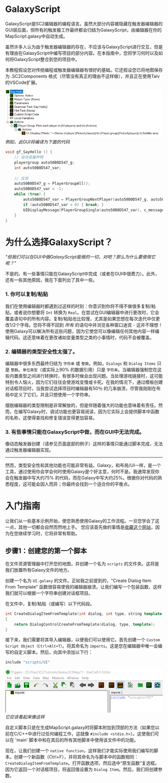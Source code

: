# GalaxyScript

GalaxyScript是SC2编辑器的编程语言。虽然大部分内容被隐藏在触发器编辑器的GUI层后面，但所有的触发器工作最终都会归结为GalaxyScript，由编辑器在你的MapScript.galaxy中自动生成。

虽然许多人认为由于触发器编辑器的存在，不应该与GalaxyScript进行交互，但是有理由在GalaxyScript中编写项目的部分内容。在本指南中，您将学习何时以及如何将GalaxyScript整合到您的项目中。

本教程假设您对传统编程或触发器编辑器有很好的基础。它还假设您已将地图保存为 .SC2Components 格式（尽管没有真正的理由不这样做），并且正在使用Talv的VSCode扩展。

[![例如，此GUI将编译为下面的代码](./resources/058_GalaxyScript1.png)](./resources/058_GalaxyScript1.png)
*例如，此GUI将编译为下面的代码*

```c
void gf_SayHello () {
    // 自动变量声明
    playergroup auto50B0D547_g;
    int auto50B0D547_var;

    // 实现
    auto50B0D547_g = PlayerGroupAll();
    auto50B0D547_var = -1;
    while (true) {
        auto50B0D547_var = PlayerGroupNextPlayer(auto50B0D547_g, auto50B0D547_var);
        if (auto50B0D547_var < 0) { break; }
        UIDisplayMessage(PlayerGroupSingle(auto50B0D547_var), c_messageAreaSubtitle, (StringExternal("Param/Value/E3C00EB1") + PlayerName(auto50B0D547_var)));
    }
}
```

# 为什么选择GalaxyScript？

*"但我们可以在GUI中做GalaxyScript能做的一切，对吧？那么为什么要使用它呢？"*

不是的。有一些事情只能在GalaxyScript中完成（或者在GUI中很费力）。此外，还有一些其他原因，我在下面列出了其中一些。

### 1. 你可以复制/粘贴

我们在使用编辑器时都遇到过这样的时刻：你意识到你将不得不做很多复制/粘贴，或者说你想要将 `Int` 转换为 `Real`。在尝试在GUI编辑器中进行更改时，它会覆盖语句中的所有内容。复制/粘贴也比较慢，尤其是如果您想在每次迭代中仅更改1/2个字母。您将不得不回到 *所有* 的语句中并浏览各种窗口迷宫 - 这并不理想！使用Galaxy可以解决所有这些问题，因为它使您可以像编辑任何其他内容一样编辑代码。这还意味着在更改诸如变量类型之类的小事情时，代码不会被覆盖。

### 2. 编辑器的类型安全性太强了。

编辑器中很多东西最终归结为 `字符串` 或 `整数`。例如，`Dialogs` 和 `Dialog Items` 只是 `整数`。`单位类型`（或实际上90% 的数据引用）只是 `字符串`。当编辑器强制您在这些内置类型之间进行转换时，有很多时候会出现问题。当处理游戏链接时，这可能特别令人恼火，因为它们往往会使游戏变慢或卡死。在我的情况下，通过模板创建对话框项目时，当我尝试选择项目时编辑器有50％ 的几率崩溃，尽管我刚刚在布局中定义了它们，并且只想使用一个字符串。

摆脱编辑器的类型限制是非常解放的，但是伴随着强大的功能也意味着有责任。然而，在编写Galaxy时，调试功能也更容易阅读，因为它实际上会提供脚本中函数的名称，这使得查找和修复错误变得更加容易。

### 3. 有些事情只能在GalaxyScript中做，而在GUI中无法完成。

像动态触发器创建（请参见页面底部的例子）这样的事情只能通过脚本完成，无法通过触发器编辑器实现。

---

然而，类型安全性和其他功能也可能非常有益。Galaxy，和布局/UI一样，是一个工具，通过使用你会学会何时使用Galaxy是个好主意，何时不是。我通常发现你会在触发器中写大约75% 的代码，而在Galaxy中写大约25%。根据你对代码的熟悉程度，这可能会因人而异；你最终会找到一个适合你的平衡点。

# 入门指南

让我们从一些基本示例开始，使您熟悉使用Galaxy的工作流程。一旦您学会了这一点，其他一切都会自然而然地上手。
您应该首先做的事情是[收藏这个网站](https://mapster.talv.space/galaxy/reference)，因为在您继续学习时，它将非常有帮助。

## 步骤1：创建您的第一个脚本

在文件资源管理器中打开您的地图，并创建一个名为 `scripts` 的文件夹。这将是我们放置所有Galaxy文件的地方。

创建一个名为 `UI.galaxy` 的文件。正如我之前提到的，"Create Dialog Item From Template" 函数很容易使我的编辑器崩溃。让我们编写一个包装函数，这样我们就可以根据一个字符串创建对话框项目。

在文件中，复制/粘贴（或编写）以下代码段。

```cpp
int CreateDialogItemFromTemplate(int dialog, int type, string template)
{
    return DialogControlCreateFromTemplate(dialog, type, template);
}
```

接下来，我们需要将其导入编辑器，以便我们可以使用它。首先创建一个 `Custom Script Object（Ctrl+Alt+T）`。将其命名为 `imports`。这是您在编辑器中唯一会编写的自定义脚本。然后，向其中添加以下行：

```c
include "scripts/UI"
```

[![它应该看起来像这样](./resources/058_GalaxyScript2.png)](./resources/058_GalaxyScript2.png)
*它应该看起来像这样*

自定义脚本只是在生成MapScript.galaxy时将脚本附加到顶部的方法（如果您以前在C/C++中进行过任何编程工作，这就像 `#include <stdio.h>`）。这使我们可以在 'main' 脚本中和在其后的所有其他脚本中使用该文件中的功能。

现在，让我们创建一个 `native function`，这样我们才能实际使用我们编写的脚本。创建一个新函数（Ctrl+F），并将其命名为与脚本中的函数相同：`CreateDialogItemFromTemplate`。打开函数选项，然后选中“原生函数”复选框。因为它返回一个对话框项目，将返回值设置为 `Dialog Item`。然后，我们将创建参数。